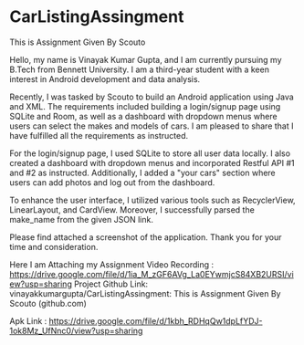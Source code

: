 # CarListingAssingment
This is Assignment Given By Scouto

Hello, my name is Vinayak Kumar Gupta, and I am currently pursuing my B.Tech from Bennett University. I am a third-year student with a keen interest in Android development and data analysis.

Recently, I was tasked by Scouto to build an Android application using Java and XML. The requirements included building a login/signup page using SQLite and Room, as well as a dashboard with dropdown menus where users can select the makes and models of cars. I am pleased to share that I have fulfilled all the requirements as instructed.

For the login/signup page, I used SQLite to store all user data locally. I also created a dashboard with dropdown menus and incorporated Restful API #1 and #2 as instructed. Additionally, I added a "your cars" section where users can add photos and log out from the dashboard.

To enhance the user interface, I utilized various tools such as RecyclerView, LinearLayout, and CardView. Moreover, I successfully parsed the make_name from the given JSON link.

Please find attached a screenshot of the application. Thank you for your time and consideration.
   
  


Here I am Attaching my Assignment Video Recording : https://drive.google.com/file/d/1ia_M_zGF6AVg_La0EYwmjcS84XB2URSI/view?usp=sharing
Project Github Link:
 vinayakkumargupta/CarListingAssingment: This is Assignment Given By Scouto (github.com)
 
 Apk Link : https://drive.google.com/file/d/1kbh_RDHqQw1dpLfYDJ-1ok8Mz_UfNnc0/view?usp=sharing


